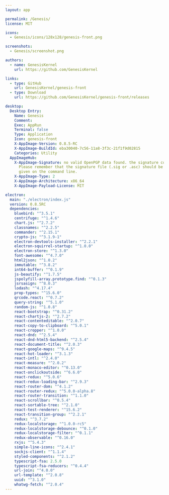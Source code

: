 ```yaml
---
layout: app

permalink: /Genesis/
license: MIT

icons:
  - Genesis/icons/128x128/genesis-front.png

screenshots:
  - Genesis/screenshot.png

authors:
  - name: GenesisKernel
    url: https://github.com/GenesisKernel

links:
  - type: GitHub
    url: GenesisKernel/genesis-front
  - type: Download
    url: https://github.com/GenesisKernel/genesis-front/releases

desktop:
  Desktop Entry:
    Name: Genesis
    Comment: 
    Exec: AppRun
    Terminal: false
    Type: Application
    Icon: genesis-front
    X-AppImage-Version: 0.8.5-RC
    X-AppImage-BuildId: eba30040-7c56-11a8-3f3c-21f1f9d02815
    Categories: Utility
  AppImageHub:
    X-AppImage-Signature: no valid OpenPGP data found. the signature could not be verified.
      Please remember that the signature file (.sig or .asc) should be the first file
      given on the command line.
    X-AppImage-Type: 2
    X-AppImage-Architecture: x86_64
    X-AppImage-Payload-License: MIT

electron:
  main: "./electron/index.js"
  version: 0.8.5RC
  dependencies:
    bluebird: "^3.5.1"
    centrifuge: "^1.4.6"
    chart.js: "^2.7.2"
    classnames: "^2.2.5"
    commander: "^2.15.1"
    crypto-js: "^3.1.9-1"
    electron-devtools-installer: "^2.2.1"
    electron-squirrel-startup: "^1.0.0"
    electron-store: "^1.3.0"
    font-awesome: "^4.7.0"
    html2json: "^1.0.2"
    immutable: "^3.8.2"
    int64-buffer: "^0.1.9"
    js-beautify: "^1.7.5"
    jspolyfill-array.prototype.find: "^0.1.3"
    jsrsasign: "^8.0.3"
    lodash: "^4.17.4"
    prop-types: "^15.6.0"
    qrcode.react: "^0.7.2"
    query-string: "^5.1.0"
    random-js: "^1.0.8"
    react-bootstrap: "^0.31.2"
    react-chartjs-2: "^2.7.2"
    react-contenteditable: "^2.0.7"
    react-copy-to-clipboard: "^5.0.1"
    react-cropper: "^1.0.0"
    react-dnd: "^2.5.4"
    react-dnd-html5-backend: "^2.5.4"
    react-document-title: "^2.0.3"
    react-google-maps: "^9.4.5"
    react-hot-loader: "^3.1.3"
    react-intl: "^2.4.0"
    react-measure: "^2.0.2"
    react-monaco-editor: "^0.13.0"
    react-onclickoutside: "^6.6.0"
    react-redux: "^5.0.6"
    react-redux-loading-bar: "^2.9.3"
    react-router-dom: "^4.1.2"
    react-router-redux: "^5.0.0-alpha.8"
    react-router-transition: "^1.1.0"
    react-scrollbar: "^0.5.4"
    react-sortable-tree: "^2.1.0"
    react-test-renderer: "^15.6.2"
    react-transition-group: "^2.2.1"
    redux: "^3.7.2"
    redux-localstorage: "^1.0.0-rc5"
    redux-localstorage-debounce: "^0.1.0"
    redux-localstorage-filter: "^0.1.1"
    redux-observable: "^0.16.0"
    rxjs: "^5.4.3"
    simple-line-icons: "^2.4.1"
    sockjs-client: "^1.1.4"
    styled-components: "^2.1.2"
    typescript-fsa: 2.5.0
    typescript-fsa-reducers: "^0.4.4"
    url-join: "^4.0.0"
    url-template: "^2.0.8"
    uuid: "^3.1.0"
    whatwg-fetch: "^2.0.4"
---
```

